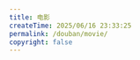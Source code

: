 ```yaml
---
title: 电影
createTime: 2025/06/16 23:33:25
permalink: /douban/movie/
copyright: false
---
```



<idouban type="movie" douban-id="263165274" />